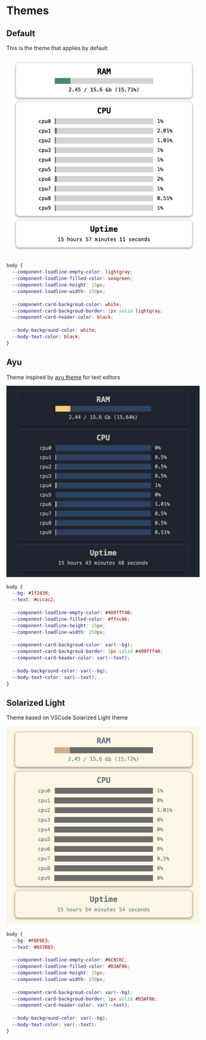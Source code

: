 # Themes

## Default

This is the theme that applies by default

![](./images/theme-default.png)

```css
body {
  --component-loadline-empty-color: lightgray;
  --component-loadline-filled-color: seagreen;
  --component-loadline-height: 15px;
  --component-loadline-width: 250px;

  --component-card-backgroud-color: white;
  --component-card-backgroud-border: 1px solid lightgray;
  --component-card-header-color: black;

  --body-background-color: white;
  --body-text-color: black;
}
```

## Ayu

Theme inspired by [ayu theme](https://github.com/ayu-theme) for text editors

![](./images/theme-ayu.png)

```css
body {
  --bg: #1f2430;
  --text: #cccac2;

  --component-loadline-empty-color: #409fff40;
  --component-loadline-filled-color: #ffcc66;
  --component-loadline-height: 15px;
  --component-loadline-width: 250px;

  --component-card-backgroud-color: var(--bg);
  --component-card-backgroud-border: 1px solid #409fff40;
  --component-card-header-color: var(--text);

  --body-background-color: var(--bg);
  --body-text-color: var(--text);
}
```

## Solarized Light

Theme based on VSCode Solarized Light theme

![](./images/theme-solarized-light.png)

```css
body {
  --bg: #FDF6E3;
  --text: #657B83;

  --component-loadline-empty-color: #6C6C6C;
  --component-loadline-filled-color: #D3AF86;
  --component-loadline-height: 15px;
  --component-loadline-width: 250px;

  --component-card-backgroud-color: var(--bg);
  --component-card-backgroud-border: 1px solid #D3AF86;
  --component-card-header-color: var(--text);

  --body-background-color: var(--bg);
  --body-text-color: var(--text);
}
```
